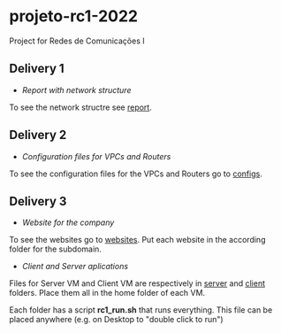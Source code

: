 # projeto-rc1-2022

Project for Redes de Comunicações I

## Delivery 1

- *Report with network structure*

To see the network structre see [report](report/rc1_project_2022.pdf).

## Delivery 2

- *Configuration files for VPCs and Routers*

To see the configuration files for the VPCs and Routers go to [configs](configs).

## Delivery 3

- *Website for the company*

To see the websites go to [websites](websites). Put each website in the according folder for the subdomain.

- *Client and Server aplications*

Files for Server VM and Client VM are respectively in [server](server) and [client](client) folders. Place them all in the home folder of each VM.

Each folder has a script **rc1_run.sh** that runs everything. This file can be placed anywhere (e.g. on Desktop to "double click to run")
